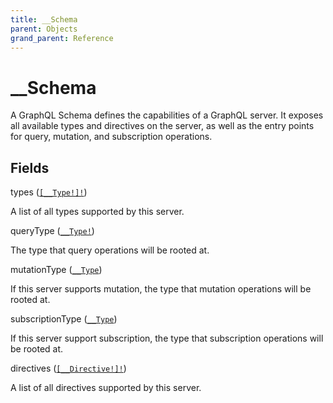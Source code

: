 ```yaml
---
title: __Schema
parent: Objects
grand_parent: Reference
---
```


# __Schema

A GraphQL Schema defines the capabilities of a GraphQL server. It exposes all available types and directives on the server, as well as the entry points for query, mutation, and subscription operations.

## Fields

<div class="field-entry ">
  <span id="types" class="field-name anchored">types (<code><a href="/docs/reference/object/__type">[__Type!]!</a></code>)</span>

  <div class="description-wrapper">
   <p>A list of all types supported by this server.</p>

  </div>
</div>

<div class="field-entry ">
  <span id="querytype" class="field-name anchored">queryType (<code><a href="/docs/reference/object/__type">__Type!</a></code>)</span>

  <div class="description-wrapper">
   <p>The type that query operations will be rooted at.</p>

  </div>
</div>

<div class="field-entry ">
  <span id="mutationtype" class="field-name anchored">mutationType (<code><a href="/docs/reference/object/__type">__Type</a></code>)</span>

  <div class="description-wrapper">
   <p>If this server supports mutation, the type that mutation operations will be rooted at.</p>

  </div>
</div>

<div class="field-entry ">
  <span id="subscriptiontype" class="field-name anchored">subscriptionType (<code><a href="/docs/reference/object/__type">__Type</a></code>)</span>

  <div class="description-wrapper">
   <p>If this server support subscription, the type that subscription operations will be rooted at.</p>

  </div>
</div>

<div class="field-entry ">
  <span id="directives" class="field-name anchored">directives (<code><a href="/docs/reference/object/__directive">[__Directive!]!</a></code>)</span>

  <div class="description-wrapper">
   <p>A list of all directives supported by this server.</p>

  </div>
</div>


